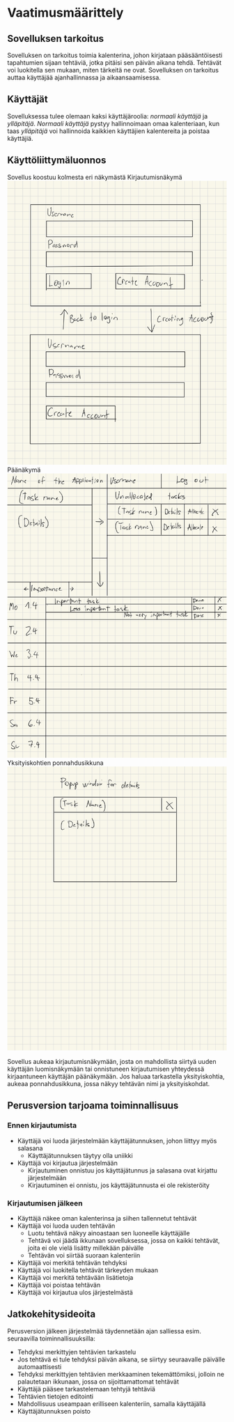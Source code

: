 # Vaatimusmäärittely

## Sovelluksen tarkoitus

Sovelluksen on tarkoitus toimia kalenterina, johon kirjataan pääsääntöisesti tapahtumien sijaan tehtäviä, jotka pitäisi sen päivän aikana tehdä. Tehtävät voi luokitella sen mukaan, miten tärkeitä ne ovat. Sovelluksen on tarkoitus auttaa käyttäjää ajanhallinnassa ja aikaansaamisessa.

## Käyttäjät

Sovelluksessa tulee olemaan kaksi käyttäjäroolia: _normaali käyttäjä_ ja _ylläpitäjä_. _Normaali käyttäjä_ pystyy hallinnoimaan omaa kalenteriaan, kun taas _ylläpitäjä_ voi hallinnoida kaikkien käyttäjien kalentereita ja poistaa käyttäjiä.

## Käyttöliittymäluonnos

Sovellus koostuu kolmesta eri näkymästä
Kirjautumisnäkymä
![](../kuvat/login_screen.jpeg)
Päänäkymä
![](../kuvat/main_view.jpeg)
Yksityiskohtien ponnahdusikkuna
![](../kuvat/detail_popup.jpeg)

Sovellus aukeaa kirjautumisnäkymään, josta on mahdollista siirtyä uuden käyttäjän luomisnäkymään tai onnistuneen kirjautumisen yhteydessä kirjaantuneen käyttäjän päänäkymään. Jos haluaa tarkastella yksityiskohtia, aukeaa ponnahdusikkuna, jossa näkyy tehtävän nimi ja yksityiskohdat.

## Perusversion tarjoama toiminnallisuus

### Ennen kirjautumista

- Käyttäjä voi luoda järjestelmään käyttäjätunnuksen, johon liittyy myös salasana
    - Käyttäjätunnuksen täytyy olla uniikki
- Käyttäjä voi kirjautua järjestelmään
    - Kirjautuminen onnistuu jos käyttäjätunnus ja salasana ovat kirjattu järjestelmään
    - Kirjautuminen ei onnistu, jos käyttäjätunnusta ei ole rekisteröity


### Kirjautumisen jälkeen

- Käyttäjä näkee oman kalenterinsa ja siihen tallennetut tehtävät
- Käyttäjä voi luoda uuden tehtävän
  - Luotu tehtävä näkyy ainoastaan sen luoneelle käyttäjälle
  - Tehtävä voi jäädä ikkunaan sovelluksessa, jossa on kaikki tehtävät, joita ei ole vielä lisätty millekään päivälle
  - Tehtävän voi siirtää suoraan kalenteriin
- Käyttäjä voi merkitä tehtävän tehdyksi
- Käyttäjä voi luokitella tehtävät tärkeyden mukaan
- Käyttäjä voi merkitä tehtävään lisätietoja
- Käyttäjä voi poistaa tehtävän
- Käyttäjä voi kirjautua ulos järjestelmästä

## Jatkokehitysideoita

Perusversion jälkeen järjestelmää täydennetään ajan salliessa esim. seuraavilla toiminnallisuuksilla:

- Tehdyksi merkittyjen tehtävien tarkastelu
- Jos tehtävä ei tule tehdyksi päivän aikana, se siirtyy seuraavalle päivälle automaattisesti
- Tehdyksi merkittyjen tehtävien merkkaaminen tekemättömiksi, jolloin ne palautetaan ikkunaan, jossa on sijoittamattomat tehtävät
- Käyttäjä pääsee tarkastelemaan tehtyjä tehtäviä
- Tehtävien tietojen editointi
- Mahdollisuus useampaan erilliseen kalenteriin, samalla käyttäjällä
- Käyttäjätunnuksen poisto
